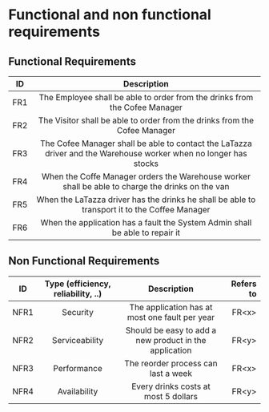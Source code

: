 # Functional and non functional requirements

## Functional Requirements

| ID        | Description  |
| ------------- |:-------------:| 
|FR1|The Employee shall be able to order from the drinks from the Cofee Manager|  
|FR2| The Visitor shall be able to order from the drinks from the Cofee Manager|
|FR3|The Cofee Manager shall be able to contact the LaTazza driver and the Warehouse worker when no longer has stocks|
|FR4|When the Coffe Manager orders the Warehouse worker shall be able to charge the drinks on the van|
|FR5|When the LaTazza driver has the drinks he shall be able to transport it to the Coffee Manager|
|FR6|When the application has a fault the System Admin shall be able to repair it|

## Non Functional Requirements

| ID        | Type (efficiency, reliability, ..)           | Description  | Refers to |
| ------------- |:-------------:| :-----:| -----:|
|NFR1|Security|The application has at most one fault per year| FR\<x>|
|NFR2|Serviceability|Should be easy to add a new product in the application| FR\<y>|
|NFR3|Performance|The reorder process can last a week| FR\<x>|
|NFR4|Availability|Every drinks costs at most 5 dollars|FR\<y>|